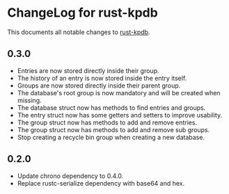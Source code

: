 ChangeLog for rust-kpdb
=======================

This documents all notable changes to
[rust-kpdb](https://github.com/sru-systems/rust-kpdb).


## 0.3.0

- Entries are now stored directly inside their group.
- The history of an entry is now stored inside the entry itself.
- Groups are now stored directly inside their parent group.
- The database's root group is now mandatory and will be created when missing.
- The database struct now has methods to find entries and groups.
- The entry struct now has some getters and setters to improve usability.
- The group struct now has methods to add and remove entries.
- The group struct now has methods to add and remove sub groups.
- Stop creating a recycle bin group when creating a new database.


## 0.2.0

- Update chrono dependency to 0.4.0.
- Replace rustc-serialize dependency with base64 and hex.
